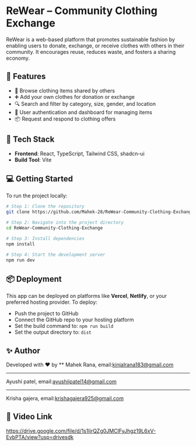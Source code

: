 # ReWear – Community Clothing Exchange

ReWear is a web-based platform that promotes sustainable fashion by enabling users to donate, exchange, or receive clothes with others in their community. It encourages reuse, reduces waste, and fosters a sharing economy.

## 🌟 Features

- 👕 Browse clothing items shared by others
- ➕ Add your own clothes for donation or exchange
- 🔍 Search and filter by category, size, gender, and location
- 👤 User authentication and dashboard for managing items
- 📦 Request and respond to clothing offers

## 🚀 Tech Stack

- **Frontend**: React, TypeScript, Tailwind CSS, shadcn-ui
- **Build Tool**: Vite

## 💻 Getting Started

To run the project locally:

```bash
# Step 1: Clone the repository
git clone https://github.com/Mahek-28/ReWear-Community-Clothing-Exchange.git

# Step 2: Navigate into the project directory
cd ReWear-Community-Clothing-Exchange

# Step 3: Install dependencies
npm install

# Step 4: Start the development server
npm run dev
```

## 📦 Deployment

This app can be deployed on platforms like **Vercel**, **Netlify**, or your preferred hosting provider. To deploy:

- Push the project to GitHub
- Connect the GitHub repo to your hosting platform
- Set the build command to: `npm run build`
- Set the output directory to: `dist`

## ✨ Author

Developed with ❤️ by **
Mahek Rana,
email:kinjalrana183@gmail.com
*******************
Ayushi patel,
email:ayushiipatel14@gmail.com
*******************
Krisha gajera,
email:krishagajera925@gmail.com

## 🎥 Video Link
https://drive.google.com/file/d/1s1IjrQZg0JMClFyJhgz19L6xV-EvbPTA/view?usp=drivesdk
